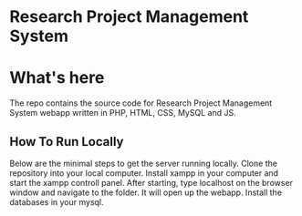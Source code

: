 # Research Project Management System
# What's here

The repo contains the source code for Research Project Management System webapp written in PHP, HTML, CSS, MySQL and JS.

## How To Run Locally

Below are the minimal steps to get the server running locally.
Clone the repository into your local computer.
Install xampp in your computer and start the xampp controll panel.
After starting, type localhost on the browser window and navigate to the folder.
It will open up the webapp.
Install the databases in your mysql.
